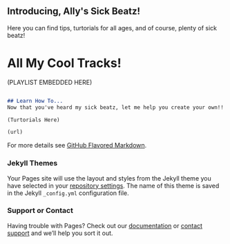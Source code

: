 ## Introducing, Ally's Sick Beatz! 

Here you can find tips, turtorials for all ages, and of course, plenty of sick beatz! 

# All My Cool Tracks! 

(PLAYLIST EMBEDDED HERE)

```markdown

## Learn How To...
Now that you've heard my sick beatz, let me help you create your own!! T

(Turtorials Here)

(url) 
```

For more details see [GitHub Flavored Markdown](https://guides.github.com/features/mastering-markdown/).

### Jekyll Themes

Your Pages site will use the layout and styles from the Jekyll theme you have selected in your [repository settings](https://github.com/allye20/sickbeatz/settings). The name of this theme is saved in the Jekyll `_config.yml` configuration file.

### Support or Contact

Having trouble with Pages? Check out our [documentation](https://docs.github.com/categories/github-pages-basics/) or [contact support](https://github.com/contact) and we’ll help you sort it out.

